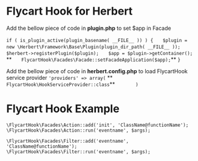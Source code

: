 # Flycart Hook for Herbert
Add the bellow piece of code in **plugin.php** to set $app in Facade


`if ( is_plugin_active(plugin_basename( __FILE__ )) ) {`
 `   $plugin = new \Herbert\Framework\Base\Plugin(plugin_dir_path( __FILE__ ));`
 `   $herbert->registerPlugin($plugin);`
 `   $app = $plugin->getContainer();`
** `   FlycartHook\Facades\Facade::setFacadeApplication($app);`**
`}`


Add the bellow piece of code in **herbert.config.php** to load FlycartHook service provider
`'providers' => array(`
** `       FlycartHook\HookServiceProvider::class`**
 `       )`
 
 # Flycart Hook Example 
`\FlycartHook\Facades\Action::add('init', 'ClassName@functionName');`
`\FlycartHook\Facades\Action::run('eventname', $args);`


`\FlycartHook\Facades\Filter::add('eventname', 'ClassName@functionName');`
`\FlycartHook\Facades\Filter::run('eventname', $args);`